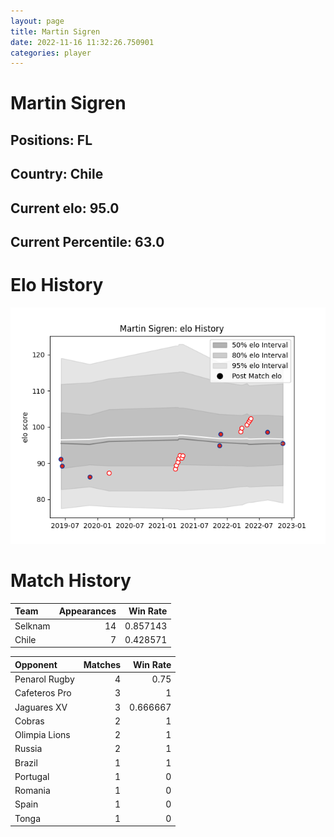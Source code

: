 ```yaml
---  
layout: page  
title: Martin Sigren  
date: 2022-11-16 11:32:26.750901  
categories: player  
---
```

# Martin Sigren

## Positions: FL

## Country: Chile

## Current elo: 95.0

## Current Percentile: 63.0

# Elo History


![elo history](history_MartinSigren.png)
# Match History


| Team    |   Appearances |   Win Rate |
|:--------|--------------:|-----------:|
| Selknam |            14 |   0.857143 |
| Chile   |             7 |   0.428571 |

| Opponent      |   Matches |   Win Rate |
|:--------------|----------:|-----------:|
| Penarol Rugby |         4 |   0.75     |
| Cafeteros Pro |         3 |   1        |
| Jaguares XV   |         3 |   0.666667 |
| Cobras        |         2 |   1        |
| Olimpia Lions |         2 |   1        |
| Russia        |         2 |   1        |
| Brazil        |         1 |   1        |
| Portugal      |         1 |   0        |
| Romania       |         1 |   0        |
| Spain         |         1 |   0        |
| Tonga         |         1 |   0        |